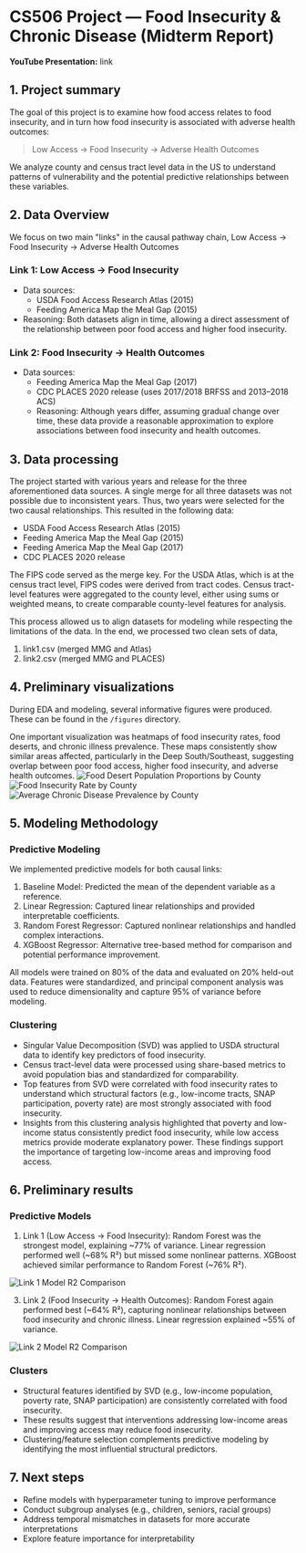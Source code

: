 # CS506 Project — Food Insecurity & Chronic Disease (Midterm Report)

**YouTube Presentation:** link

## 1. Project summary
The goal of this project is to examine how food access relates to food insecurity, and in turn how food insecurity is associated with adverse health outcomes:

> Low Access → Food Insecurity → Adverse Health Outcomes

We analyze county and census tract level data in the US to understand patterns of vulnerability and the potential predictive relationships between these variables.

## 2. Data Overview
We focus on two main "links" in the causal pathway chain, Low Access → Food Insecurity → Adverse Health Outcomes

### **Link 1: Low Access → Food Insecurity**
- Data sources:
  - USDA Food Access Research Atlas (2015)
  - Feeding America Map the Meal Gap (2015)
- Reasoning: Both datasets align in time, allowing a direct assessment of the relationship between poor food access and higher food insecurity.

### **Link 2: Food Insecurity → Health Outcomes**
- Data sources:
  - Feeding America Map the Meal Gap (2017)
  - CDC PLACES 2020 release (uses 2017/2018 BRFSS and 2013–2018 ACS)
  - Reasoning: Although years differ, assuming gradual change over time, these data provide a reasonable approximation to explore associations between food insecurity and health outcomes.

## 3. Data processing
The project started with various years and release for the three aforementioned data sources. A single merge for all three datasets was not possible due to inconsistent years. Thus, two years were selected for the two causal relationships. This resulted in the following data:
- USDA Food Access Research Atlas (2015)
- Feeding America Map the Meal Gap (2015)
- Feeding America Map the Meal Gap (2017)
- CDC PLACES 2020 release

The FIPS code served as the merge key. For the USDA Atlas, which is at the census tract level, FIPS codes were derived from tract codes. Census tract-level features were aggregated to the county level, either using sums or weighted means, to create comparable county-level features for analysis.

This process allowed us to align datasets for modeling while respecting the limitations of the data. In the end, we processed two clean sets of data,
1. link1.csv (merged MMG and Atlas)
2. link2.csv (merged MMG and PLACES)

## 4. Preliminary visualizations
During EDA and modeling, several informative figures were produced. These can be found in the `/figures` directory. 

One important visualization was heatmaps of food insecurity rates, food deserts, and chronic illness prevalence. These maps consistently show similar areas affected, particularly in the Deep South/Southeast, suggesting overlap between poor food access, higher food insecurity, and adverse health outcomes. 
![Food Desert Population Proportions by County](https://github.com/liampr-22/CS506-Final-Project/blob/main/figures/EDA/county_food_desert.png)
![Food Insecurity Rate by County](https://github.com/liampr-22/CS506-Final-Project/blob/main/figures/EDA/county_food_insecurity_rate.png)
![Average Chronic Disease Prevalence by County](https://github.com/liampr-22/CS506-Final-Project/blob/main/figures/EDA/county_chronic.png)

## 5. Modeling Methodology

### Predictive Modeling
We implemented predictive models for both causal links:
1. Baseline Model: Predicted the mean of the dependent variable as a reference.
2. Linear Regression: Captured linear relationships and provided interpretable coefficients.
3. Random Forest Regressor: Captured nonlinear relationships and handled complex interactions.
4. XGBoost Regressor: Alternative tree-based method for comparison and potential performance improvement.

All models were trained on 80% of the data and evaluated on 20% held-out data. Features were standardized, and principal component analysis was used to reduce dimensionality and capture 95% of variance before modeling.

### Clustering
- Singular Value Decomposition (SVD) was applied to USDA structural data to identify key predictors of food insecurity.
- Census tract-level data were processed using share-based metrics to avoid population bias and standardized for comparability.
- Top features from SVD were correlated with food insecurity rates to understand which structural factors (e.g., low-income tracts, SNAP participation, poverty rate) are most strongly associated with food insecurity.
- Insights from this clustering analysis highlighted that poverty and low-income status consistently predict food insecurity, while low access metrics provide moderate explanatory power. These findings support the importance of targeting low-income areas and improving food access.

## 6. Preliminary results
### Predictive Models
1. Link 1 (Low Access → Food Insecurity):
Random Forest was the strongest model, explaining ~77% of variance. Linear regression performed well (~68% R²) but missed some nonlinear patterns. XGBoost achieved similar performance to Random Forest (~76% R²).

![Link 1 Model R2 Comparison](https://github.com/liampr-22/CS506-Final-Project/blob/main/figures/Predictive%20Models/Unknown.png)

3. Link 2 (Food Insecurity → Health Outcomes):
Random Forest again performed best (~64% R²), capturing nonlinear relationships between food insecurity and chronic illness. Linear regression explained ~55% of variance.

![Link 2 Model R2 Comparison](https://github.com/liampr-22/CS506-Final-Project/blob/main/figures/Predictive%20Models/Unknown-1.png)

### Clusters
- Structural features identified by SVD (e.g., low-income population, poverty rate, SNAP participation) are consistently correlated with food insecurity.
- These results suggest that interventions addressing low-income areas and improving access may reduce food insecurity.
- Clustering/feature selection complements predictive modeling by identifying the most influential structural predictors.

## 7. Next steps
- Refine models with hyperparameter tuning to improve performance
- Conduct subgroup analyses (e.g., children, seniors, racial groups)
- Address temporal mismatches in datasets for more accurate interpretations
- Explore feature importance for interpretability

